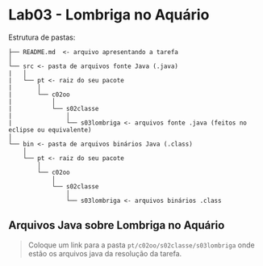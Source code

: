 # Lab03 - Lombriga no Aquário

Estrutura de pastas:

~~~
├── README.md  <- arquivo apresentando a tarefa
│
└── src <- pasta de arquivos fonte Java (.java)
|   │
|   └── pt <- raiz do seu pacote
|       │
|       └── c02oo
|           │
|           └── s02classe
|               │
|               └── s03lombriga <- arquivos fonte .java (feitos no eclipse ou equivalente)
│
└── bin <- pasta de arquivos binários Java (.class)
    │
    └── pt <- raiz do seu pacote
        │
        └── c02oo
            │
            └── s02classe
                │
                └── s03lombriga <- arquivos binários .class
~~~

## Arquivos Java sobre Lombriga no Aquário

> Coloque um link para a pasta `pt/c02oo/s02classe/s03lombriga` onde estão os arquivos java da resolução da tarefa.
